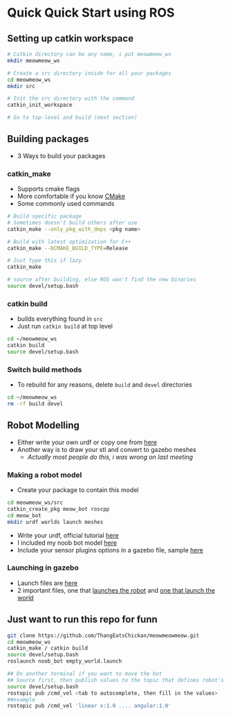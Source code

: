 # Quick Quick Start using ROS

## Setting up catkin workspace
```bash
# Catkin directory can be any name, i put meowmeow_ws
mkdir meowmeow_ws

# Create a src directory inside for all your packages
cd meowmeow_ws
mkdir src

# Init the src directory with the command
catkin_init_workspace

# Go to top-level and build (next section)
```

## Building packages
- 3 Ways to build your packages

### catkin_make
- Supports cmake flags
- More comfortable if you know [CMake](https://cmake.org/)
- Some commonly used commands
```bash
# Build specific package
# Sometimes doesn't build others after use
catkin_make --only_pkg_with_deps <pkg name>

# Build with latest optimization for C++
catkin_make --DCMAKE_BUILD_TYPE=Release

# Just type this if lazy
catkin_make

# source after building, else ROS won't find the new binaries
source devel/setup.bash
```

### catkin build
- builds everything found in `src`
- Just run `catkin build` at top level
```bash
cd ~/meowmeow_ws
catkin build
source devel/setup.bash
```

### Switch build methods
- To rebuild for any reasons, delete `build` and `devel` directories
```bash
cd ~/meowmeow_ws
rm -rf build devel
```

## Robot Modelling
- Either write your own urdf or copy one from [here](https://robots.ros.org/)
- Another way is to draw your stl and convert to gazebo meshes
    - *Actually most people do this, i was wrong on last meeting*

### Making a robot model 
- Create your package to contain this model
```bash
cd meowmeow_ws/src
catkin_create_pkg meow_bot roscpp
cd meow_bot 
mkdir urdf worlds launch meshes
``` 
- Write your urdf, official tutorial [here](http://wiki.ros.org/urdf/Tutorials)
- I included my noob bot model [here](./src/noob_bot/urdf/noob_bot.xacro)
- Include your sensor plugins options in a gazebo file, sample [here](./src/noob_bot/urdf/noob_bot.gazebo)

### Launching in gazebo
- Launch files are [here](./src/noob_bot/launch)
- 2 important files, one that [launches the robot](./src/noob_bot/launch/noob_bot_description.launch) and [one that launch the
world](./src/noob_bot/launch/empty_world.launch)

## Just want to run this repo for funn
```bash
git clone https://github.com/ThangEatsChickan/meowmeowmeow.git
cd meowmeow_ws
catkin_make / catkin build 
source devel/setup.bash
roslaunch noob_bot empty_world.launch

## On another terminal if you want to move the bot
## Source first, then publish values to the topic that defines robot's velocity
source devel/setup.bash
rostopic pub /cmd_vel <tab to autocomplete, then fill in the values>
##example
rostopic pub /cmd_vel 'linear x:1.0 .... angular:1.0'

```



 



